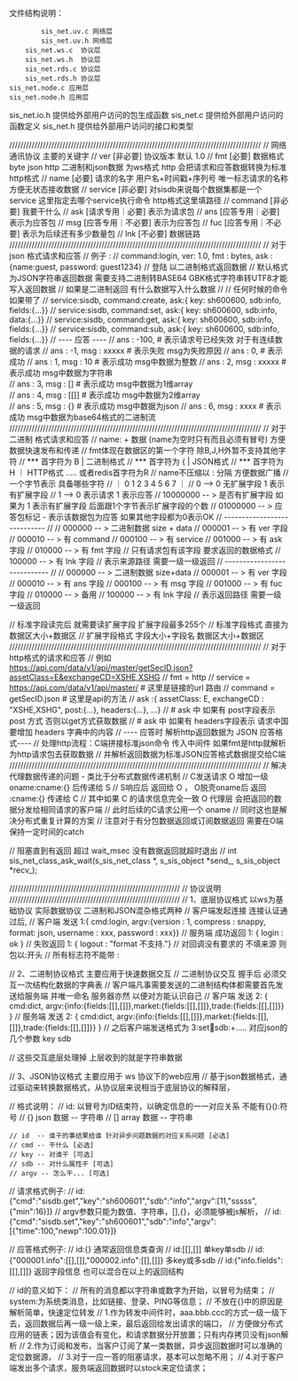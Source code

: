 ﻿
文件结构说明：

            sis_net.uv.c 网络层  
            sis_net.uv.h 网络层  
        sis_net.ws.c  协议层  
        sis_net.ws.h  协议层  
        sis_net.rds.c 协议层  
        sis_net.rds.h 协议层  
    sis_net.node.c 应用层  
    sis_net.node.h 应用层  
sis_net.io.h   提供给外部用户访问的包生成函数
sis_net.c   提供给外部用户访问的函数定义
sis_net.h   提供给外部用户访问的接口和类型


//////////////////////////////////////////////////////////////////////////////////////////
// 网络通讯协议 主要的关键字
// ver     [非必要] 协议版本 默认 1.0
// fmt     [必要] 数据格式 byte json http 二进制和json数据 为ws格式 http 会把请求和应答数据转换为标准http格式
// name    [必要] 请求的名字 用户名+时间戳+序列号 唯一标志请求的名称 方便无状态接收数据
// service [非必要]   对sisdb来说每个数据集都是一个service 这里指定去哪个service执行命令 http格式这里填路径
// command [非必要]   我要干什么 
// ask     [请求专用｜必要] 表示为请求包
// ans     [应答专用｜必要] 表示为应答包
// msg     [应答专用｜不必要] 表示为应答包
// fuc     [应答专用｜不必要] 表示为后续还有多少数量包
// lnk     [不必要] 数据链路
//////////////////////////////////////////////////////////////////////////////////////////
// 对于 json 格式请求和应答
// 例子 : 
// command:login, ver: 1.0, fmt : bytes, ask : {name:guest, password: guest1234} // 登陆 以二进制格式返回数据
//     默认格式为JSON字符串返回数据 需要支持二进制转BASE64 GBK格式字符串转UTF8才能写入返回数据
//     如果是二进制返回 有什么数据写入什么数据
// 
// 任何时候的命令 如果带了
// service:sisdb, command:create, ask:{ key: sh600600, sdb:info, fields:{...}}
// service:sisdb, command:set,    ask:{ key: sh600600, sdb:info, data:{...}}
// service:sisdb, command:get,    ask:{ key: sh600600, sdb:info, fields:{...}}
// service:sisdb, command:sub,    ask:{ key: sh600600, sdb:info, fields:{...}}
// ---- 应答 ----
// ans : -100,               # 表示请求号已经失效 对于有连续数据的请求
// ans : -1,  msg : xxxxx    # 表示失败 msg为失败原因 
// ans :  0,                 # 表示成功 
// ans :  1,  msg : 10       # 表示成功 msg中数据为整数
// ans :  2,  msg : xxxxx    # 表示成功 msg中数据为字符串  
// ans :  3,  msg : []       # 表示成功 msg中数据为1维array  
// ans :  4,  msg : [[]]     # 表示成功 msg中数据为2维array  
// ans :  5,  msg : {}       # 表示成功 msg中数据为json 
// ans :  6,  msg : xxxx     # 表示成功 msg中数据为base64格式的二进制流
//////////////////////////////////////////////////////////////////////////////////////////
// 对于 二进制 格式请求和应答
// name: + 数据 (name为空时只有而且必须有冒号) 方便数据快速发布和传递
// fmt体现在数据区的第一个字符 除B,J,H外暂不支持其他字符
// *** 首字符为 B | 二进制格式 
// *** 首字符为 { | JSON格式 
// *** 首字符为 H ｜ HTTP格式 ..... 或者redis首字符为R
// name不压缩以 : 分隔 方便数据广播
// 一个字节表示 具备哪些字符 
// ｜ 0 1 2 3 4 5 6 7 ｜
//  0 --> 0 无扩展字段  1 表示有扩展字段
//  1 --> 0 表示请求   1 表示应答
//  10000000   -- > 是否有扩展字段 如果为 1 表示有扩展字段 后面跟1个字节表示扩展字段的个数
//  01000000   -- > 应答包标记 - 表示该数据包为应答 如果其他字段都为0表示OK
// ----------------------------  //
//    000000   -- > 二进制数据 size + data
//    000001   -- > 有 ver 字段
//    000010   -- > 有 command
//    000100   -- > 有 service
//    001000   -- > 有 ask 字段
//    010000   -- > 有 fmt 字段  // 只有请求包有该字段 要求返回的数据格式 
//    100000   -- > 有 lnk 字段  // 表示来源路径 需要一级一级返回
// ----------------------------  //
//    000000   -- > 二进制数据 size+data
//    000001   -- > 有 ver 字段
//    000010   -- > 有 ans 字段
//    000100   -- > 有 msg 字段
//    001000   -- > 有 fuc 字段
//    010000   -- > 备用
//    100000   -- > 有 lnk 字段  // 表示返回路径 需要一级一级返回

//  标准字段读完后 就需要读扩展字段 扩展字段最多255个
//  标准字段格式 直接为数据区大小+数据区
//  扩展字段格式 字段大小+字段名 数据区大小+数据区
//////////////////////////////////////////////////////////////////////////////////////////
// 对于http格式的请求和应答
// 例如 https://api.com/data/v1/api/master/getSecID.json?assetClass=E&exchangeCD=XSHE,XSHG 
// fmt = http
// service = https://api.com/data/v1/api/master/ # 这里是链接的url 路由
// command = getSecID.json  # 这里是api的方法
// ask :{ assetClass: E, exchangeCD : "XSHE,XSHG", post:{...}, headers:{...}, ...}
//       # ask 中 如果有 post字段表示 post 方式 否则以get方式获取数据
//       # ask 中 如果有 headers字段表示 请求中国要增加 headers 字典中的内容
// ---- 应答时 解析http返回数据为 JSON 应答格式----
// 处理http流程：C端拼接标准json命令 传入中间件 如果fmt是http就解析为http请求包去获取数据 
// 并解析返回数据为标准JSON应答格式数据提交给C端
//////////////////////////////////////////////////////////////////////////////////////////
// 解决代理数据传递的问题 - 类比于分布式数据传递机制
// C发送请求 O 增加一级 oname:cname:{} 后传递给 S
// S响应后 返回给 O ， O脱壳oname后 返回 :cname:{} 传递给 C
// 其中如果 C 的请求信息完全一致 O 代理层 会把返回的数据分发给相同请求的客户端
// 此时后续的C请求公用一个 oname 
// 同时这也是解决分布式重复计算的方案
// 注意对于有分包数据返回或订阅数据返回 需要在O端保持一定时间的catch



// 阻塞直到有返回 超过 wait_msec 没有数据返回就超时退出
// int sis_net_class_ask_wait(s_sis_net_class *, s_sis_object *send_, s_sis_object *recv_);

/////////////////////////////////////////////////////////////
// 协议说明
/////////////////////////////////////////////////////////////
// 1、底层协议格式 以ws为基础协议 实际数据协议 二进制和JSON混杂格式两种
// 客户端发起连接 连接认证通过后, 
// 客户端 发送 1:{ cmd:login, argv:{version : 1, compress : snappy, format: json, username : xxx, password : xxx}}
// 服务端 成功返回 1: { login : ok }
//       失败返回 1: { logout : "format 不支持."}
// 对回调没有要求的 不填来源 则包以:开头
// 所有标志符不能带 :

// 2、二进制协议格式 主要应用于快速数据交互 
// 二进制协议交互 握手后 必须交互一次结构化数据的字典表 
// 客户端凡事需要发送的二进制结构体都需要首先发送给服务端 并唯一命名 服务器亦然 以便对方能认识自己
// 客户端 发送 2: { cmd:dict, argv:{info:{fields:[[],[]]},market:{fields:[[],[]]},trade:{fields:[[],[]]}} }
// 服务端 发送 2: { cmd:dict, argv:{info:{fields:[[],[]]},market:{fields:[[],[]]},trade:{fields:[[],[]]}} }
// 之后客户端发送格式为 3:set:key:sdb:+..... 对应json的几个参数 key sdb 

// 这些交互底层处理掉 上层收到的就是字符串数据 

// 3、JSON协议格式 主要应用于 ws 协议下的web应用 
// 基于json数据格式，通过驱动来转换数据格式，从协议层来说相当于底层协议的解释层，

// 格式说明：
// id: 以冒号为ID结束符，以确定信息的一一对应关系 不能有{}():符号
// {} json 数据 -- 字符串
// [] array 数据 -- 字符串
	
	// id  -- 谁干的事结果给谁 针对异步问题数据的对应关系问题 [必选]
	// cmd -- 干什么 [必选]
	// key -- 对谁干 [可选]
	// sdb -- 对什么属性干 [可选] 
	// argv -- 怎么干... [可选]

// 请求格式例子:
// id:{"cmd":"sisdb.get","key":"sh600601","sdb":"info","argv":[11,"sssss",{"min":16}]}
	// argv参数只能为数值、字符串，[],{}，必须能够被js解析，
// id:{"cmd":"sisdb.set","key":"sh600601","sdb":"info","argv":[{"time":100,"newp":100.01}]}

// 应答格式例子:
// id:{} 通常返回信息类查询
// id:[[],[]] 单key单sdb
// id:{"000001.info":[[],[]],"000002.info":[[],[]]} 多key或多sdb 
// id:{"info.fields":[[],[]]} 返回字段信息 也可以混合在以上的返回结构


// id的意义如下：
// 	所有的消息都以字符串或数字为开始，以冒号为结束；
// 	system:为系统类消息，比如链接、登录、PING等信息；
// 	不放在{}中的原因是解析简单，快速定位转发
// 	1.作为转发中间件时，aaa.bbb.ccc的方式一级一级下去，返回数据后再一级一级上来，最后返回给发出请求的端口，
// 	  方便做分布式应用的链表；因为该值会有变化，和请求数据分开放置；只有内存拷贝没有json解析
// 	2.作为订阅和发布，当客户订阅了某一类数据，异步返回数据时可以准确的定位数据源，
// 	3.对于一应一答的阻塞请求，基本可以忽略不用；
//  4.对于客户端发出多个请求，服务端返回数据时以stock来定位请求；
